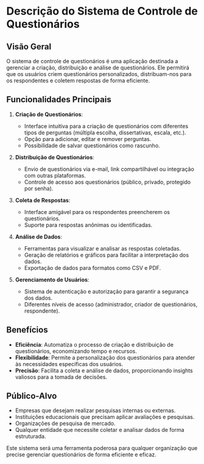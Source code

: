 # Descrição do Sistema de Controle de Questionários

## Visão Geral
O sistema de controle de questionários é uma aplicação destinada a gerenciar a criação, distribuição e análise de questionários. Ele permitirá que os usuários criem questionários personalizados, distribuam-nos para os respondentes e coletem respostas de forma eficiente.

## Funcionalidades Principais
1. **Criação de Questionários**: 
    - Interface intuitiva para a criação de questionários com diferentes tipos de perguntas (múltipla escolha, dissertativas, escala, etc.).
    - Opção para adicionar, editar e remover perguntas.
    - Possibilidade de salvar questionários como rascunho.

2. **Distribuição de Questionários**: 
    - Envio de questionários via e-mail, link compartilhável ou integração com outras plataformas.
    - Controle de acesso aos questionários (público, privado, protegido por senha).

3. **Coleta de Respostas**: 
    - Interface amigável para os respondentes preencherem os questionários.
    - Suporte para respostas anônimas ou identificadas.

4. **Análise de Dados**: 
    - Ferramentas para visualizar e analisar as respostas coletadas.
    - Geração de relatórios e gráficos para facilitar a interpretação dos dados.
    - Exportação de dados para formatos como CSV e PDF.

5. **Gerenciamento de Usuários**: 
    - Sistema de autenticação e autorização para garantir a segurança dos dados.
    - Diferentes níveis de acesso (administrador, criador de questionários, respondente).

## Benefícios
- **Eficiência**: Automatiza o processo de criação e distribuição de questionários, economizando tempo e recursos.
- **Flexibilidade**: Permite a personalização dos questionários para atender às necessidades específicas dos usuários.
- **Precisão**: Facilita a coleta e análise de dados, proporcionando insights valiosos para a tomada de decisões.

## Público-Alvo
- Empresas que desejam realizar pesquisas internas ou externas.
- Instituições educacionais que precisam aplicar avaliações e pesquisas.
- Organizações de pesquisa de mercado.
- Qualquer entidade que necessite coletar e analisar dados de forma estruturada.

Este sistema será uma ferramenta poderosa para qualquer organização que precise gerenciar questionários de forma eficiente e eficaz.

